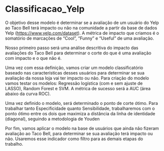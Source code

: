 # Classificacao_Yelp
O objetivo desse modelo é determinar se a avaliação de um usuário do Yelp ao Taco Bell terá impacto ou não na comunidade a partir da
base de dados Yelp (https://www.yelp.com/dataset). A métrica de impacto que criamos é o somatório de marcações de “Cool”, “Funny” e “Useful” de uma avaliação.

Nosso primeiro passo será uma análise descritiva do impacto das avaliações do Taco Bell para determinar o corte do que é uma avaliação com impacto e o que não é.

Uma vez com essa definição, vamos criar um modelo classificatório baseado nas características desses usuários para determinar se sua avaliação da nossa loja vai ter impacto ou não. Para criação do modelo vamos testar os modelos: Regressão logística (com e sem ajuste de LASSO), Random Forest e SVM. A métrica de sucesso será a AUC (área abaixo da curva ROC).

Uma vez definido o modelo, será determinado o ponto de corte ótimo. Para trabalhar tanto Especificidade quanto Sensibilidade, trabalharemos com o ponto ótimo entre os dois que maximiza a distância da linha de identidade (diagonal), seguindo a metodologia de Youden

Por fim, vamos aplicar o modelo na base de usuários que ainda não fizeram avaliação ao Taco Bell, para determinar se sua avaliação terá impacto ou não. Usaremos esse indicador como filtro para as demais etapas do trabalho.

